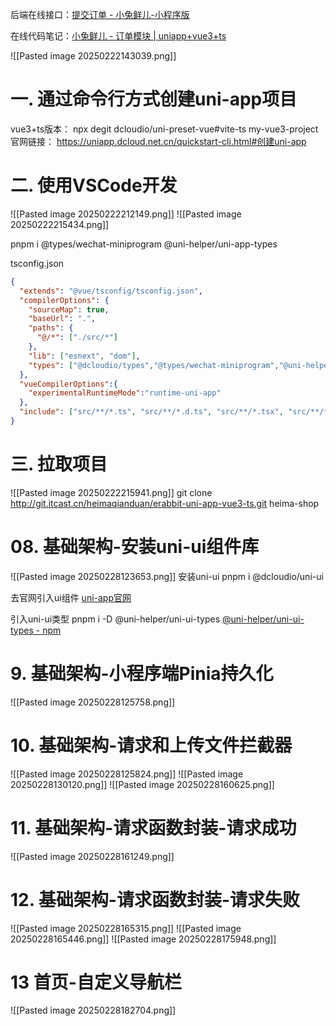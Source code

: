 
后端在线接口：[提交订单 - 小兔鲜儿-小程序版](https://www.apifox.cn/apidoc/shared-0e6ee326-d646-41bd-9214-29dbf47648fa/api-43426940)

在线代码笔记：[小兔鲜儿 - 订单模块 | uniapp+vue3+ts](https://megasu.atomgit.net/uni-app-shop-note/rabbit-shop/order.html)


![[Pasted image 20250222143039.png]]

# 一. 通过命令行方式创建uni-app项目

vue3+ts版本：
npx degit dcloudio/uni-preset-vue#vite-ts my-vue3-project
官网链接：
https://uniapp.dcloud.net.cn/quickstart-cli.html#创建uni-app

# 二. 使用VSCode开发
![[Pasted image 20250222212149.png]]
![[Pasted image 20250222215434.png]]

pnpm i @types/wechat-miniprogram @uni-helper/uni-app-types

tsconfig.json
```json
{
  "extends": "@vue/tsconfig/tsconfig.json",
  "compilerOptions": {
    "sourceMap": true,
    "baseUrl": ".",
    "paths": {
      "@/*": ["./src/*"]
    },
    "lib": ["esnext", "dom"],
    "types": ["@dcloudio/types","@types/wechat-miniprogram","@uni-helper/uni-app-types"]
  },
  "vueCompilerOptions":{
    "experimentalRuntimeMode":"runtime-uni-app"
  },
  "include": ["src/**/*.ts", "src/**/*.d.ts", "src/**/*.tsx", "src/**/*.vue"]
}
```


# 三. 拉取项目
![[Pasted image 20250222215941.png]]
git clone http://git.itcast.cn/heimaqianduan/erabbit-uni-app-vue3-ts.git heima-shop


# 08. 基础架构-安装uni-ui组件库
![[Pasted image 20250228123653.png]]
安装uni-ui
pnpm i @dcloudio/uni-ui


去官网引入ui组件
[uni-app官网](https://uniapp.dcloud.net.cn/component/uniui/uni-card.html)


引入uni-ui类型
pnpm i -D @uni-helper/uni-ui-types
[@uni-helper/uni-ui-types - npm](https://www.npmjs.com/package/@uni-helper/uni-ui-types)

# 9. 基础架构-小程序端Pinia持久化
![[Pasted image 20250228125758.png]]

# 10. 基础架构-请求和上传文件拦截器
![[Pasted image 20250228125824.png]]
![[Pasted image 20250228130120.png]]
![[Pasted image 20250228160625.png]]
# 11. 基础架构-请求函数封装-请求成功
![[Pasted image 20250228161249.png]]
# 12. 基础架构-请求函数封装-请求失败
![[Pasted image 20250228165315.png]]
![[Pasted image 20250228165446.png]]
![[Pasted image 20250228175948.png]]


# 13 首页-自定义导航栏
![[Pasted image 20250228182704.png]]
